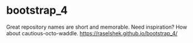# bootstrap_4
Great repository names are short and memorable. Need inspiration? How about cautious-octo-waddle.
https://raselshek.github.io/bootstrap_4/
